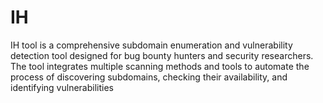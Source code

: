 # IH
IH tool is a comprehensive subdomain enumeration and vulnerability detection tool designed for bug bounty hunters and security researchers. The tool integrates multiple scanning methods and tools to automate the process of discovering subdomains, checking their availability, and identifying vulnerabilities
